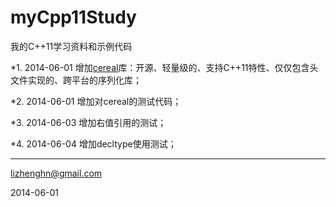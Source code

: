 myCpp11Study
============

我的C++11学习资料和示例代码

*1. 2014-06-01 增加[cereal](http://uscilab.github.io/cereal/index.html)库：开源、轻量级的、支持C++11特性、仅仅包含头文件实现的、跨平台的序列化库；

*2. 2014-06-01 增加对cereal的测试代码；

*3. 2014-06-03 增加右值引用的测试；

*4. 2014-06-04 增加decltype使用测试；

****
lizhenghn@gmail.com

2014-06-01